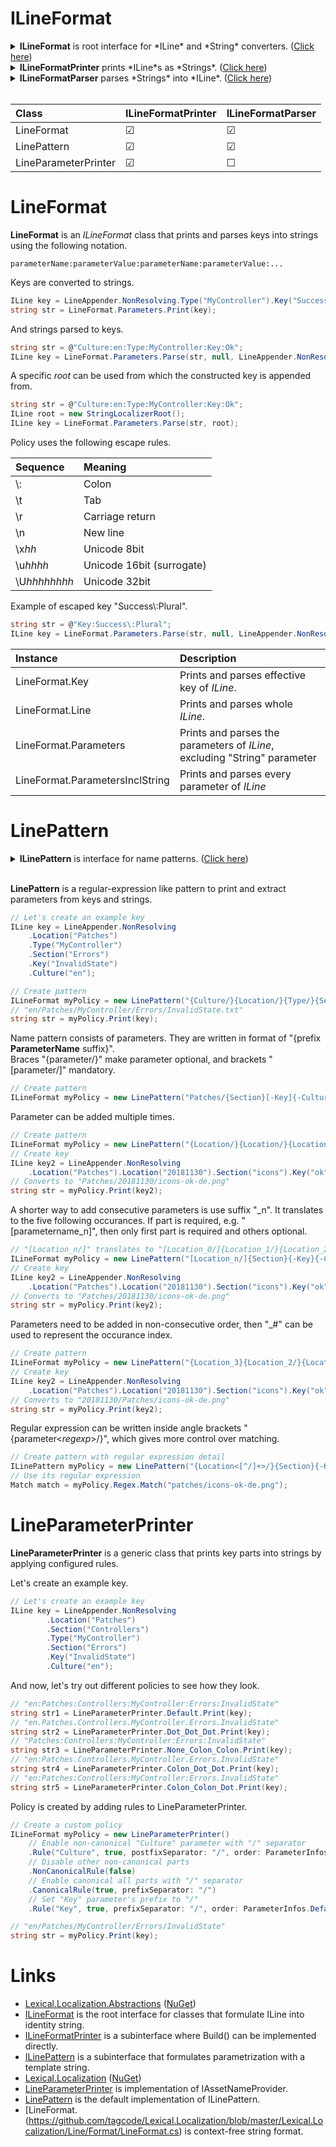 # ILineFormat
<details>
  <summary><b>ILineFormat</b> is root interface for *ILine* and *String* converters. (<u>Click here</u>)</summary>

```csharp
/// <summary>
/// Line format makes conversions between <see cref="ILine"/> and <see cref="String"/>.
/// 
/// Class that implements to this interface should implement one or both of the following interfaces:
/// <list type="bullet">
///     <item><see cref="ILineFormatPrinter"/></item>
///     <item><see cref="ILinePattern"/></item>
/// </list>
/// 
/// The decision on what types are instantiated is a configuration decision of the implementing class.
/// </summary>
public interface ILineFormat
{
}
```
</details>

<details>
  <summary><b>ILineFormatPrinter</b> prints *ILine*s as *Strings*. (<u>Click here</u>)</summary>

```csharp

```
</details>

<details>
  <summary><b>ILineFormatParser</b> parses *Strings* into *ILine*. (<u>Click here</u>)</summary>

```csharp

```
</details>

<br />

| Class | ILineFormatPrinter | ILineFormatParser |
|:-------|:-------|:--------|
| LineFormat | &#9745; | &#9745; |
| LinePattern | &#9745;  | &#9745; |
| LineParameterPrinter | &#9745; | &#9744; |

# LineFormat
**LineFormat** is an *ILineFormat* class that prints and parses keys into strings using the following notation.
```none
parameterName:parameterValue:parameterName:parameterValue:...
```

Keys are converted to strings.

```csharp
ILine key = LineAppender.NonResolving.Type("MyController").Key("Success").Culture("en");
string str = LineFormat.Parameters.Print(key);
```

And strings parsed to keys.

```csharp
string str = @"Culture:en:Type:MyController:Key:Ok";
ILine key = LineFormat.Parameters.Parse(str, null, LineAppender.NonResolving);
```

A specific *root* can be used from which the constructed key is appended from.

```csharp
string str = @"Culture:en:Type:MyController:Key:Ok";
ILine root = new StringLocalizerRoot();
ILine key = LineFormat.Parameters.Parse(str, root);
```

Policy uses the following escape rules.

| Sequence | Meaning |
|:---------|:--------|
| \\: | Colon |
| \\t | Tab |
| \\r | Carriage return |
| \\n | New line |
| \\x<i>hh</i> | Unicode 8bit |
| \\u<i>hhhh</i> | Unicode 16bit (surrogate) |
| \\U<i>hhhhhhhh</i> | Unicode 32bit |

Example of escaped key "Success\\:Plural".

```csharp
string str = @"Key:Success\:Plural";
ILine key = LineFormat.Parameters.Parse(str, null, LineAppender.NonResolving);
```

| Instance | Description |
|:-------|:-------|
| LineFormat.Key | Prints and parses effective key of *ILine*. |
| LineFormat.Line | Prints and parses whole *ILine*. |
| LineFormat.Parameters | Prints and parses the parameters of *ILine*, excluding "String" parameter |
| LineFormat.ParametersInclString | Prints and parses every parameter of *ILine* |

# LinePattern
<details>
  <summary><b>ILinePattern</b> is interface for name patterns. (<u>Click here</u>)</summary>

```csharp
/// <summary>
/// A name pattern, akin to regular expression, that can be matched against filenames and <see cref="ILine"/> instances.
/// Is a sequence of parameter and text parts.
/// 
/// Parameter parts:
///  {Culture}           - Matches to key.Culture("en")
///  {Assembly}          - Matches to key.Assembly(asm).
///  {Resource}          - Matches to key.Resource("xx").
///  {Type}              - Matches to key.Type(type)
///  {Section}           - Matches to key.Section("xx")
///  {Location}          - Matches to key.Location("xx") and a physical folder, separator is '/'.
///  {anysection}        - Matches to assembly, type and section.
///  {Key}               - Matches to key key.Key("x")
/// 
/// Before and after the part pre- and postfix separator characters can be added:
///  {/Culture.}
///  
/// Parts can be optional in curly braces {} and required in brackets [].
///  [Culture]
/// 
/// Part can be added multiple times
///  "{Location/}{Location/}{Location/}{Key}"  - Matches to, from 0 to 3 occurances of Location(), e.g. key.Location("dir").Location("dir1");
/// 
/// If parts need to be matched out of order, then occurance index can be used "_number".
///  "{Location_2/}{Location_1/}{Location_0/}{Key}"  - Matches to, from 0 to 3 occurances of Location, e.g. key.Location("dir").Location("dir1");
/// 
/// Suffix "_n" translates to five conscutive parts.
///  "[Location_n/]location.ini" translates to "[Location_0/]{Location_1/}{Location_2/}{Location_3/}{Location_4/}"
///  "[Location/]{Location_n/}location.ini" translates to "[Location_0/]{Location_1/}{Location_2/}{Location_3/}{Location_4/}{Location_5/}"
///  
/// Regular expressions can be written between &lt; and &gt; characters to specify match criteria. \ escapes \, *, +, ?, |, {, [, (,), &lt;, &gt; ^, $,., #, and white space.
///  "{Section&lt;[^:]*&gt;.}"
/// 
/// Regular expressions can be used for greedy match when matching against filenames and embedded resources.
///  "{Assembly.}{Resource&lt;.*&gt;.}{Type.}{Section.}{Key}"
/// 
/// Examples:
///   "[Assembly.]Resources.localization{-Culture}.json"
///   "[Assembly.]Resources.{Type.}localization[-Culture].json"
///   "Assets/{Type/}localization{-Culture}.ini"
///   "Assets/{Assembly/}{Type/}{Section.}localization{-Culture}.ini"
///   "{Culture.}{Type.}{Section_0.}{Section_1.}{Section_2.}[Section_n]{.Key_0}{.Key_1}{.Key_n}"
/// 
/// </summary>
public interface ILinePattern : ILineFormat
{
    /// <summary>
    /// Pattern in string format
    /// </summary>
    string Pattern { get; }

    /// <summary>
    /// All parts of the pattern
    /// </summary>
    ILinePatternPart[] AllParts { get; }

    /// <summary>
    /// All parts that capture a part of string.
    /// </summary>
    ILinePatternPart[] CaptureParts { get; }
    
    /// <summary>
    /// Maps parts by identifier.
    /// </summary>
    IReadOnlyDictionary<string, ILinePatternPart> PartMap { get; }

    /// <summary>
    /// List of all parameter names
    /// </summary>
    string[] ParameterNames { get; }

    /// <summary>
    /// Maps parts by parameter identifier.
    /// </summary>
    IReadOnlyDictionary<string, ILinePatternPart[]> ParameterMap { get; }

    /// <summary>
    /// Match parameters from an object.
    /// </summary>
    /// <param name="key"></param>
    /// <returns></returns>
    ILinePatternMatch Match(ILine key);

    /// <summary>
    /// A regular expression pattern that captures same parts from a filename string.
    /// </summary>
    Regex Regex { get; }
}

/// <summary>
/// Part of a pattern.
/// </summary>
public interface ILinePatternPart
{
    /// <summary>
    /// Text that represents this part in pattern.
    /// for "_n" part, the first part has "_n" in PatternText, and the rest have "".
    /// </summary>
    string PatternText { get; }

    /// <summary>
    /// Part identifier, unique in context of Pattern.CaptureParts.
    /// The first occurance is the "ParameterName" as is, and succeeding have underscore and index "ParameterName_#" starting with index '1'.
    /// </summary>
    string Identifier { get; }

    /// <summary>
    /// Separator
    /// </summary>
    string PrefixSeparator { get; }

    /// <summary>
    /// Separator
    /// </summary>
    string PostfixSeparator { get; }

    /// <summary>
    /// Parameter identifier. Does not include occurance index, e.g. "_1".
    /// </summary>
    string ParameterName { get; }

    /// <summary>
    /// If set, then is non-matchable Text part.
    /// </summary>
    string Text { get; }

    /// <summary>
    /// Is part mandatory
    /// </summary>
    bool Required { get; }

    /// <summary>
    /// Index in <see cref="ILinePattern.AllParts"/>.
    /// </summary>
    int Index { get; }

    /// <summary>
    /// Index in <see cref="ILinePattern.CaptureParts"/>.
    /// </summary>
    int CaptureIndex { get; }

    /// <summary>
    /// The order of occurance to capture against.
    /// 
    /// As special case Int32.MaxValue means the last occurance "{.Section}"
    /// 
    /// For example "{.Section_0}" captures first occurance, and the part's OccuranceIndex = 0.
    ///             "{.Section}" captures the last occurance overriding possible ordered occurance if there is only one match.
    /// </summary>
    int OccuranceIndex { get; }

    /// <summary>
    /// Regex pattern for this part.
    /// </summary>
    Regex Regex { get; }

    /// <summary>
    /// Tests if text is match.
    /// </summary>
    /// <param name="text"></param>
    /// <returns></returns>
    bool IsMatch(string text);
}
    
/// <summary>
/// Match result.
/// </summary>
public interface ILinePatternMatch : IReadOnlyDictionary<string, string>
{
    /// <summary>
    /// Associated patern.
    /// </summary>
    ILinePattern Pattern { get; }

    /// <summary>
    /// Resolved part values. Corresponds to <see cref="ILinePattern.CaptureParts"/>.
    /// </summary>
    string[] PartValues { get; }

    /// <summary>
    /// Part values by part index in <see cref="ILinePatternPart.CaptureIndex"/>.
    /// </summary>
    /// <param name="ix"></param>
    /// <returns></returns>
    string this[int ix] { get; }

    /// <summary>
    /// Get part value by part identifier.
    /// </summary>
    /// <param name="identifier">identifier, e.g. "Culture", "Type"</param>
    /// <returns>value or null</returns>
    new string this[string identifier] { get; }

    /// <summary>
    /// Where all required parts found.
    /// </summary>
    bool Success { get; }
}
```
</details>
<br />

**LinePattern** is a regular-expression like pattern to print and extract parameters from keys and strings.

```csharp
// Let's create an example key
ILine key = LineAppender.NonResolving
    .Location("Patches")
    .Type("MyController")
    .Section("Errors")
    .Key("InvalidState")
    .Culture("en");
```

```csharp
// Create pattern
ILineFormat myPolicy = new LinePattern("{Culture/}{Location/}{Type/}{Section/}[Key].txt");
// "en/Patches/MyController/Errors/InvalidState.txt"
string str = myPolicy.Print(key);
```

Name pattern consists of parameters. They are written in format of "{prefix **ParameterName** suffix}".  
Braces "{parameter/}" make parameter optional, and brackets "[parameter/]" mandatory.

```csharp
// Create pattern
ILineFormat myPolicy = new LinePattern("Patches/{Section}[-Key]{-Culture}.png");
```

Parameter can be added multiple times.

```csharp
// Create pattern
ILineFormat myPolicy = new LinePattern("{Location/}{Location/}{Location/}{Section}{-Key}{-Culture}.png");
// Create key
ILine key2 = LineAppender.NonResolving
    .Location("Patches").Location("20181130").Section("icons").Key("ok").Culture("de");
// Converts to "Patches/20181130/icons-ok-de.png"
string str = myPolicy.Print(key2);
```

A shorter way to add consecutive parameters is use suffix "_n". It translates to the five following occurances.
If part is required, e.g. "[parametername_n]", then only first part is required and others optional.

```csharp
// "[Location_n/]" translates to "[Location_0/]{Location_1/}{Location_2/}{Location_3/}{Location_4/}"
ILineFormat myPolicy = new LinePattern("[Location_n/]{Section}{-Key}{-Culture}.png");
// Create key
ILine key2 = LineAppender.NonResolving
    .Location("Patches").Location("20181130").Section("icons").Key("ok").Culture("de");
// Converts to "Patches/20181130/icons-ok-de.png"
string str = myPolicy.Print(key2);
```

Parameters need to be added in non-consecutive order, then "_#" can be used to represent the occurance index.

```csharp
// Create pattern
ILineFormat myPolicy = new LinePattern("{Location_3}{Location_2/}{Location_1/}{Location/}{Section}{-Key}{-Culture}.png");
// Create key
ILine key2 = LineAppender.NonResolving
    .Location("Patches").Location("20181130").Section("icons").Key("ok").Culture("de");
// Converts to "20181130/Patches/icons-ok-de.png"
string str = myPolicy.Print(key2);
```

Regular expression can be written inside angle brackets "{parameter&lt;*regexp*&gt;/}", which gives more control over matching.

```csharp
// Create pattern with regular expression detail
ILinePattern myPolicy = new LinePattern("{Location<[^/]+>/}{Section}{-Key}{-Culture}.png");
// Use its regular expression
Match match = myPolicy.Regex.Match("patches/icons-ok-de.png");
```

# LineParameterPrinter
**LineParameterPrinter** is a generic class that prints key parts into strings by applying configured rules.

Let's create an example key.

```csharp
// Let's create an example key
ILine key = LineAppender.NonResolving
        .Location("Patches")
        .Section("Controllers")
        .Type("MyController")
        .Section("Errors")
        .Key("InvalidState")
        .Culture("en");
```
And now, let's try out different policies to see how they look.

```csharp
// "en:Patches:Controllers:MyController:Errors:InvalidState"
string str1 = LineParameterPrinter.Default.Print(key);
// "en.Patches.Controllers.MyController.Errors.InvalidState"
string str2 = LineParameterPrinter.Dot_Dot_Dot.Print(key);
// "Patches:Controllers:MyController:Errors:InvalidState"
string str3 = LineParameterPrinter.None_Colon_Colon.Print(key);
// "en:Patches.Controllers.MyController.Errors.InvalidState"
string str4 = LineParameterPrinter.Colon_Dot_Dot.Print(key);
// "en:Patches:Controllers:MyController:Errors.InvalidState"
string str5 = LineParameterPrinter.Colon_Colon_Dot.Print(key);
```

Policy is created by adding rules to LineParameterPrinter.

```csharp
// Create a custom policy 
ILineFormat myPolicy = new LineParameterPrinter()
    // Enable non-canonical "Culture" parameter with "/" separator
    .Rule("Culture", true, postfixSeparator: "/", order: ParameterInfos.Default.GetValue("Culture").Order)
    // Disable other non-canonical parts
    .NonCanonicalRule(false)
    // Enable canonical all parts with "/" separator
    .CanonicalRule(true, prefixSeparator: "/")
    // Set "Key" parameter's prefix to "/"
    .Rule("Key", true, prefixSeparator: "/", order: ParameterInfos.Default.GetValue("Key").Order);

// "en/Patches/MyController/Errors/InvalidState"
string str = myPolicy.Print(key);
```

# Links
* [Lexical.Localization.Abstractions](https://github.com/tagcode/Lexical.Localization/tree/master/Lexical.Localization.Abstractions) ([NuGet](https://www.nuget.org/packages/Lexical.Localization.Abstractions/))
 * [ILineFormat](https://github.com/tagcode/Lexical.Localization/blob/master/Lexical.Localization.Abstractions/Line/Format/ILineFormat.cs) is the root interface for classes that formulate ILine into identity string.
 * [ILineFormatPrinter](https://github.com/tagcode/Lexical.Localization/blob/master/Lexical.Localization.Abstractions/Line/Format/ILineFormat.cs) is a subinterface where Build() can be implemented directly.
 * [ILinePattern](https://github.com/tagcode/Lexical.Localization/blob/master/Lexical.Localization.Abstractions/Line/Format/ILinePattern.cs) is a subinterface that formulates parametrization with a template string.
* [Lexical.Localization](https://github.com/tagcode/Lexical.Localization/tree/master/Lexical.Localization) ([NuGet](https://www.nuget.org/packages/Lexical.Localization/))
 * [LineParameterPrinter](https://github.com/tagcode/Lexical.Localization/blob/master/Lexical.Localization/Line/Format/LineParameterPrinter.cs) is implementation of IAssetNameProvider.
 * [LinePattern](https://github.com/tagcode/Lexical.Localization/blob/master/Lexical.Localization/Line/Format/LinePattern.cs) is the default implementation of ILinePattern.
 * [LineFormat.(https://github.com/tagcode/Lexical.Localization/blob/master/Lexical.Localization/Line/Format/LineFormat.cs) is context-free string format.
